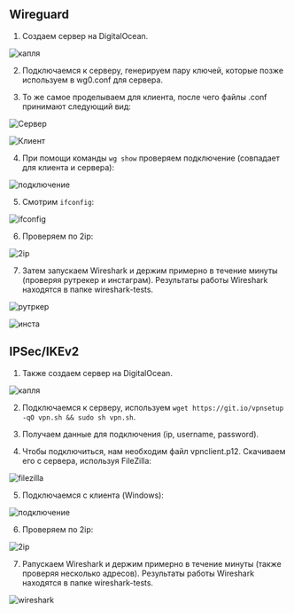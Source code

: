 ## Wireguard

1. Создаем сервер на DigitalOcean.

![капля](https://user-images.githubusercontent.com/63861460/160569021-f0dba480-9af1-4645-8862-b4f9286701d2.png)

2. Подключаемся к серверу, генерируем пару ключей, которые позже используем в wg0.conf для сервера. 

3. То же самое проделываем для клиента, после чего файлы .conf принимают следующий вид:

![Сервер](https://user-images.githubusercontent.com/63861460/160569915-55ec6d38-95d5-4921-b2f0-3ef01138218c.jpg)

![Клиент](https://user-images.githubusercontent.com/63861460/160569938-a323de8c-0517-475b-a5ae-6731d7d69d67.jpg)

4. При помощи команды `wg show` проверяем подключение (совпадает для клиента и сервера):

![подключение](https://user-images.githubusercontent.com/63861460/160570976-5ff49216-d56d-4c75-bb7e-7439c18965c9.jpg)

5. Смотрим `ifconfig`:

![ifconfig](https://user-images.githubusercontent.com/63861460/160571743-7f5c2a94-c567-45f0-9e48-10c6819b7532.jpg)

6. Проверяем по 2ip:

![2ip](https://user-images.githubusercontent.com/63861460/160572064-0d2086b6-1bff-4365-a937-494a3953f186.jpg)

7. Затем запускаем Wireshark и держим примерно в течение минуты (проверяя рутрекер и инстаграм). 
Результаты работы Wireshark находятся в папке wireshark-tests.

![рутркер](https://user-images.githubusercontent.com/63861460/160572853-47133e7e-64b5-4931-8293-c86a36df0cb0.jpg)

![инста](https://user-images.githubusercontent.com/63861460/160572884-5a1652f6-c53d-4603-b444-f5b87a1008a6.jpg)

## IPSec/IKEv2

1. Также создаем сервер на DigitalOcean.

![капля](https://user-images.githubusercontent.com/63861460/160576702-68860b04-652a-4f5f-9534-ba688364caf8.png)

2. Подключаемся к серверу, используем `wget https://git.io/vpnsetup -qO vpn.sh && sudo sh vpn.sh`.

3. Получаем данные для подключения (ip, username, password).

4. Чтобы подключиться, нам необходим файл vpnclient.p12. Скачиваем его с сервера, используя FileZilla:

![filezilla](https://user-images.githubusercontent.com/63861460/160578471-af6c2cfd-a450-4d2e-b04d-3590bfdc490f.png)

5. Подключаемся с клиента (Windows):

![подключение](https://user-images.githubusercontent.com/63861460/160577719-bbb57b52-2ad1-4eb7-9468-ea1c0ed48cf6.png)

6. Проверяем по 2ip:

![2ip](https://user-images.githubusercontent.com/63861460/160577896-1f5bcf03-780f-49e9-b943-555bd2f4c579.png)

7. Pапускаем Wireshark и держим примерно в течение минуты (также проверяя несколько адресов). 
Результаты работы Wireshark находятся в папке wireshark-tests.

![wireshark](https://user-images.githubusercontent.com/63861460/160579102-149d3d26-6f93-4963-a9ea-5482b54134bf.png)


